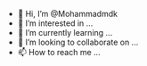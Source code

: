 - 👋 Hi, I’m @Mohammadmdk
- 👀 I’m interested in ...
- 🌱 I’m currently learning ...
- 💞️ I’m looking to collaborate on ...
- 📫 How to reach me ...

<!---
Mohammadmdk/Mohammadmdk is a ✨ special ✨ repository because its `README.md` (this file) appears on your GitHub profile.
You can click the Preview link to take a look at your changes.
--->
